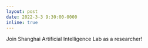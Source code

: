 ```yaml
---
layout: post
date: 2022-3-3 9:30:00-0000
inline: true
---
```


Join Shanghai Artificial Intelligence Lab as a researcher!
